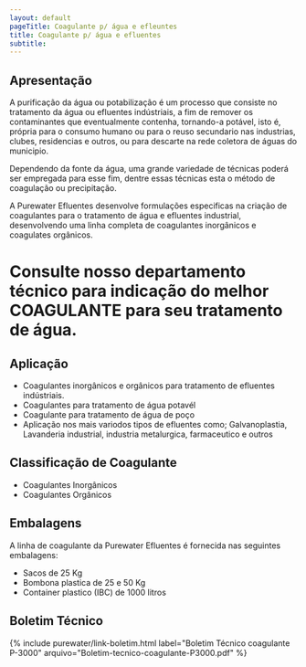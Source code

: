 ```yaml
---
layout: default
pageTitle: Coagulante p/ água e efleuntes
title: Coagulante p/ água e efluentes
subtitle: 
---
```


## Apresentação

A purificação da água ou potabilização é um processo que consiste no tratamento da água ou efluentes indústriais, a fim de remover os contaminantes que eventualmente contenha, tornando-a potável, isto é, própria para o consumo humano ou para o reuso secundario nas industrias, clubes, residencias e outros, ou para descarte na rede coletora de águas do municipio.

Dependendo da fonte da água, uma grande variedade de técnicas poderá ser empregada para esse fim, dentre essas técnicas esta o método de coagulação ou precipitação.

A Purewater Efluentes desenvolve formulações especificas na criação de coagulantes para o tratamento de água e efluentes industrial, desenvolvendo uma linha completa de coagulantes inorgânicos e coagulates orgânicos.

# Consulte nosso departamento técnico para indicação do melhor COAGULANTE para seu tratamento de água.

## Aplicação

- Coagulantes inorgânicos e orgânicos para tratamento de efluentes indústriais.
- Coagulantes para tratamento de água potavél
- Coagulante para tratamento de água de poço
- Aplicação nos mais variodos tipos de efluentes como; Galvanoplastia, Lavanderia industrial, industria metalurgica, farmaceutico e outros

## Classificação de Coagulante

- Coagulantes Inorgânicos
- Coagulantes Orgânicos

## Embalagens

A linha de coagulante da Purewater Efluentes é fornecida nas seguintes embalagens:

- Sacos de 25 Kg 
- Bombona plastica de 25 e 50 Kg
- Container plastico (IBC) de 1000 litros

## Boletim Técnico

{% include purewater/link-boletim.html 
   label="Boletim Técnico coagulante P-3000" 
   arquivo="Boletim-tecnico-coagulante-P3000.pdf" %}
   

